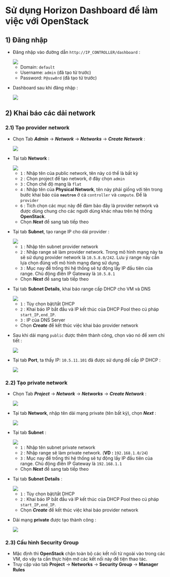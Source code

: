 # Sử dụng Horizon Dashboard để làm việc với OpenStack
## **1) Đăng nhập**
- Đăng nhập vào đường dẫn `http://IP_CONTROLLER/dashboard` :

    <img src=https://i.imgur.com/QzblonM.png>

    - Domain: `default`
    - Username: `admin` (đã tạo từ trước)
    - Password: `P@ssw0rd` (đã tạo từ trước)

- Dashboard sau khi đăng nhập :

    <img src=https://i.imgur.com/x5nl7EA.png>

## **2) Khai báo các dải network**
### **2.1) Tạo provider network**
- Chọn Tab ***Admin*** -> ***Network*** -> ***Networks*** -> ***Create Network*** :
    
    <img src=https://i.imgur.com/QXIttg6.png>

- Tại tab **Network** :

    <img src=https://i.imgur.com/f0ByP6e.png>
    
    - `1` : Nhập tên của public network, tên này có thể là bất kỳ
    - `2` : Chọn project để tạo network, ở đây chọn `admin`
    - `3` : Chọn chế độ mạng là `flat`
    - `4` : Nhập tên của **Physical Network**, tên này phải giống với tên trong bước khai báo của **`neutron`** ở cả `controller` và `compute`. Để là `provider`
    - `6` : Tích chọn các mục này để đảm bảo đây là provider network và được dùng chung cho các người dùng khác nhau trên hệ thống **OpenStack**.
    - Chọn ***Next*** để sang tab tiếp theo
- Tại tab **Subnet**, tạo range IP cho dải provider :

    <img src=https://i.imgur.com/ki5ahnX.png>

    - `1` : Nhập tên subnet provider network
    - `2` : Nhập range sẽ làm provider network. Trong mô hình mạng này ta sẽ sử dụng provider network là `10.5.8.0/242`. Lưu ý range này cần lựa chọn đúng với mô hình mạng đang sử dụng.
    - `3` : Mục nay để trống thì hệ thống sẽ tự động lấy IP đầu tiên của range. Chủ động điền IP Gateway là `10.5.8.1`
    - Chọn ***Next*** để sang tab tiếp theo 
- Tại tab **Subnet Details**, khai báo range cấp DHCP cho VM và DNS

    <img src=https://i.imgur.com/p4NjlXM.png>

    - `1` : Tùy chọn bật/tắt DHCP
    - `2` : Khai báo IP bắt đầu và IP kết thúc của DHCP Pool theo cú pháp `start_IP,end_IP`.
    - `3` : IP của DNS Server
    - Chọn ***Create*** để kết thúc việc khai báo provider network
- Sau khi dải mạng `public` được thêm thành công, chọn vào nó để xem chi tiết :

    <img src=https://i.imgur.com/41j4oTa.png>

- Tại tab **Port**, ta thấy IP: `10.5.11.101` đã được sử dụng để cấp IP DHCP :

    <img src=https://i.imgur.com/ZDa4oq2.png>

### **2.2) Tạo private network**
- Chọn Tab ***Project*** -> ***Network*** -> ***Networks*** -> ***Create Network*** :

    <img src=https://i.imgur.com/BSqKSBs.png>

- Tại tab **Network**, nhập tên dải mạng private (tên bất kỳ), chọn ***Next*** :

    <img src=https://i.imgur.com/nl2Qg57.png>

- Tại tab **Subnet** :

    <img src=https://i.imgur.com/C25XTfd.png>

    - `1` : Nhập tên subnet private network
    - `2` : Nhập range sẽ làm private network. (**VD :** `192.168.1.0/24`)
    - `3` : Mục nay để trống thì hệ thống sẽ tự động lấy IP đầu tiên của range. Chủ động điền IP Gateway là `192.168.1.1`
    - Chọn ***Next*** để sang tab tiếp theo 
- Tại tab **Subnet Details** :

    <img src=https://i.imgur.com/uWnMd4V.png>

    - `1` : Tùy chọn bật/tắt DHCP
    - `2` : Khai báo IP bắt đầu và IP kết thúc của DHCP Pool theo cú pháp `start_IP,end_IP`.
    - Chọn ***Create*** để kết thúc việc khai báo provider network
- Dải mạng **private** được tạo thành công :

    <img src=https://i.imgur.com/bEHIKby.png>

### **2.3) Cấu hình Security Group**
- Mặc định thì **OpenStack** chặn toàn bộ các kết nối từ ngoài vào trong các VM, do vậy ta cần thực hiện mở các kết nối này để tiện thao tác.
- Truy cập vào tab **Project** -> **Networks** -> **Security Group** -> **Manager Rules**